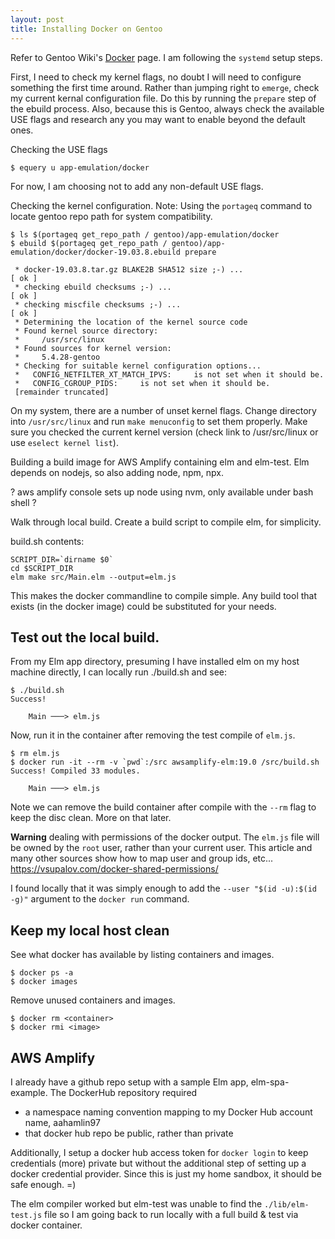 ```yaml
---
layout: post
title: Installing Docker on Gentoo
---
```


Refer to Gentoo Wiki's [Docker](https://wiki.gentoo.org/wiki/Docker) page. I am following the `systemd` setup steps.

First, I need to check my kernel flags, no doubt I will need to configure something the first time around.  Rather than jumping right to `emerge`, check my current kernal configuration file. Do this by running the `prepare` step of the ebuild process. Also, because this is Gentoo, always check the available USE flags and research any you may want to enable beyond the default ones.

Checking the USE flags
```
$ equery u app-emulation/docker
```

For now, I am choosing not to add any non-default USE flags.

Checking the kernel configuration. 
Note: Using the `portageq` command to locate gentoo repo path for system compatibility.
```
$ ls $(portageq get_repo_path / gentoo)/app-emulation/docker
$ ebuild $(portageq get_repo_path / gentoo)/app-emulation/docker/docker-19.03.8.ebuild prepare

 * docker-19.03.8.tar.gz BLAKE2B SHA512 size ;-) ...                     [ ok ]
 * checking ebuild checksums ;-) ...                                     [ ok ]
 * checking miscfile checksums ;-) ...                                   [ ok ]
 * Determining the location of the kernel source code
 * Found kernel source directory:
 *     /usr/src/linux
 * Found sources for kernel version:
 *     5.4.28-gentoo
 * Checking for suitable kernel configuration options...
 *   CONFIG_NETFILTER_XT_MATCH_IPVS:	 is not set when it should be.
 *   CONFIG_CGROUP_PIDS:	 is not set when it should be.
 [remainder truncated]
```

On my system, there are a number of unset kernel flags. Change directory into `/usr/src/linux` and run `make menuconfig` to set them properly. Make sure you checked the current kernel version \(check link to /usr/src/linux or use `eselect kernel list`\).

Building a build image for AWS Amplify containing elm and elm-test. Elm depends on nodejs, so also adding node, npm, npx.

? aws amplify console sets up node using nvm, only available under bash shell ?

Walk through local build.
Create a build script to compile elm, for simplicity.

build.sh contents:
```
SCRIPT_DIR=`dirname $0`
cd $SCRIPT_DIR
elm make src/Main.elm --output=elm.js
```
This makes the docker commandline to compile simple. Any build tool that exists \(in the docker image\) could be substituted for your needs.

## Test out the local build.

From my Elm app directory, presuming I have installed elm on my host machine directly, I can locally run ./build.sh and see:
```
$ ./build.sh
Success!     

    Main ───> elm.js

```

Now, run it in the container after removing the test compile of `elm.js`. 
```
$ rm elm.js
$ docker run -it --rm -v `pwd`:/src awsamplify-elm:19.0 /src/build.sh
Success! Compiled 33 modules.

    Main ───> elm.js

```

Note we can remove the build container after compile with the `--rm` flag to keep the disc clean. More on that later.

**Warning** dealing with permissions of the docker output. The `elm.js` file will be owned by the `root` user, rather than your current user. This article and many other sources show how to map user and group ids, etc...
https://vsupalov.com/docker-shared-permissions/

I found locally that it was simply enough to add the `--user "$(id -u):$(id -g)"` argument to the `docker run` command.


## Keep my local host clean

See what docker has available by listing containers and images.
```
$ docker ps -a
$ docker images
```

Remove unused containers and images.
```
$ docker rm <container>
$ docker rmi <image>
```

## AWS Amplify

I already have a github repo setup with a sample Elm app, elm-spa-example.
The DockerHub repository required 
- a namespace naming convention mapping to my Docker Hub account name, aahamlin97
- that docker hub repo be public, rather than private

Additionally, I setup a docker hub access token for `docker login` to keep credentials \(more\) private but without the additional step of setting up a docker credential provider. Since this is just my home sandbox, it should be safe enough. =\)


The elm compiler worked but elm-test was unable to find the `./lib/elm-test.js` file so I am going back to run locally with a full build & test via docker container.
